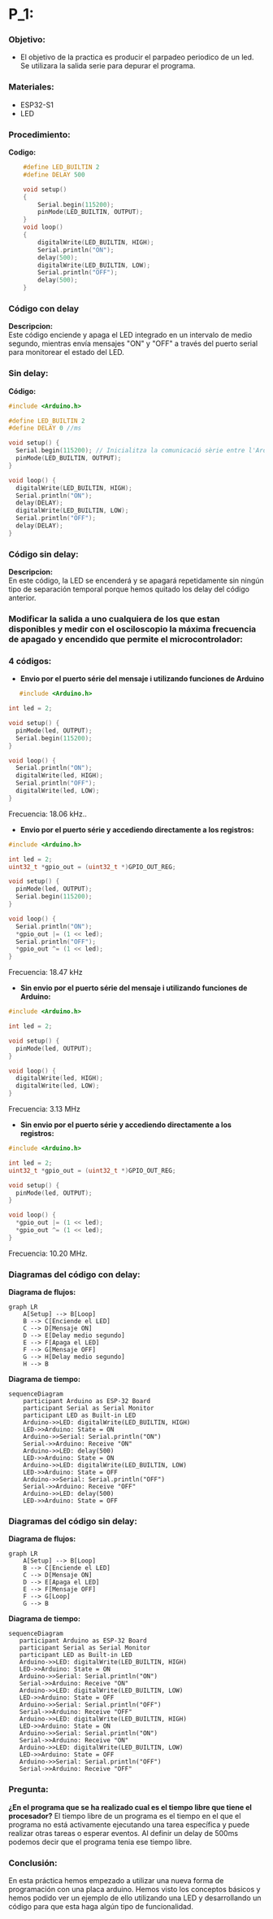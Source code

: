 # P_1: 

### Objetivo:
- El objetivo de la practica es producir el parpadeo periodico de un led. Se utilizara la salida serie para depurar el programa.

### Materiales: 
- ESP32-S1 
- LED
### Procedimiento:  
**Codigo:**
```cpp
    #define LED_BUILTIN 2
    #define DELAY 500

    void setup()
    {
        Serial.begin(115200); 
        pinMode(LED_BUILTIN, OUTPUT);
    }
    void loop()
    {
        digitalWrite(LED_BUILTIN, HIGH); 
        Serial.println("ON"); 
        delay(500); 
        digitalWrite(LED_BUILTIN, LOW);
        Serial.println("OFF");  
        delay(500);
    }
```
### Código con delay

**Descripcion:** <br>
Este código enciende y apaga el LED integrado en un intervalo de medio segundo, mientras envía mensajes "ON" y "OFF" a través del puerto serial para monitorear el estado del LED.


### Sin delay: 
**Código:**
```cpp
#include <Arduino.h>

#define LED_BUILTIN 2
#define DELAY 0 //ms

void setup() {
  Serial.begin(115200); // Inicialitza la comunicació sèrie entre l'Arduino i un altre dispositiu.
  pinMode(LED_BUILTIN, OUTPUT);
}

void loop() {
  digitalWrite(LED_BUILTIN, HIGH);
  Serial.println("ON");
  delay(DELAY);
  digitalWrite(LED_BUILTIN, LOW);
  Serial.println("OFF");
  delay(DELAY);
}
```
### Código sin delay:

**Descripcion:** <br>
En este código, la LED se encenderá y se apagará repetidamente sin ningún tipo de separación temporal porque hemos quitado los delay del código anterior.

### Modificar la salida a uno cualquiera de los que estan disponibles y medir con el osciloscopio la máxima frecuencia de apagado y encendido que permite el microcontrolador:
### 4 códigos: 
- **Envio por el puerto série del mensaje i utilizando funciones de Arduino**
```cpp
   #include <Arduino.h>

int led = 2;

void setup() {                
  pinMode(led, OUTPUT);   
  Serial.begin(115200);
}

void loop() {
  Serial.println("ON");
  digitalWrite(led, HIGH);
  Serial.println("OFF");      
  digitalWrite(led, LOW);
}
   ```
Frecuencia: 18.06 kHz..

- **Envio por el puerto série y accediendo directamente a los registros:**
```cpp
#include <Arduino.h>

int led = 2;
uint32_t *gpio_out = (uint32_t *)GPIO_OUT_REG;

void setup() {                
  pinMode(led, OUTPUT);   
  Serial.begin(115200);
}

void loop() {
  Serial.println("ON");
  *gpio_out |= (1 << led);
  Serial.println("OFF");      
  *gpio_out ^= (1 << led);
}
```
Frecuencia: 18.47 kHz

 - **Sin envio por el puerto série del mensaje i utilizando funciones de Arduino:**
```cpp
#include <Arduino.h>

int led = 2;

void setup() {                
  pinMode(led, OUTPUT);   
}

void loop() {
  digitalWrite(led, HIGH);
  digitalWrite(led, LOW);
}
   ```
Frecuencia: 3.13 MHz

 - **Sin envio por el puerto série y accediendo directamente a los registros:**
```cpp
#include <Arduino.h>

int led = 2;
uint32_t *gpio_out = (uint32_t *)GPIO_OUT_REG;

void setup() {                
  pinMode(led, OUTPUT);   
}

void loop() {
  *gpio_out |= (1 << led);
  *gpio_out ^= (1 << led);
}
```
Frecuencia: 10.20 MHz.

### Diagramas del código con delay:

**Diagrama de flujos:**
``` mermaid 
graph LR
    A[Setup] --> B[Loop]
    B --> C[Enciende el LED]
    C --> D[Mensaje ON]
    D --> E[Delay medio segundo]
    E --> F[Apaga el LED]
    F --> G[Mensaje OFF]
    G --> H[Delay medio segundo]
    H --> B
```

**Diagrama de tiempo:**
``` mermaid
sequenceDiagram
    participant Arduino as ESP-32 Board
    participant Serial as Serial Monitor
    participant LED as Built-in LED
    Arduino->>LED: digitalWrite(LED_BUILTIN, HIGH)
    LED->>Arduino: State = ON
    Arduino->>Serial: Serial.println("ON")
    Serial->>Arduino: Receive "ON"
    Arduino->>LED: delay(500)
    LED->>Arduino: State = ON
    Arduino->>LED: digitalWrite(LED_BUILTIN, LOW)
    LED->>Arduino: State = OFF
    Arduino->>Serial: Serial.println("OFF")
    Serial->>Arduino: Receive "OFF"
    Arduino->>LED: delay(500)
    LED->>Arduino: State = OFF
```

### Diagramas del código sin delay:

**Diagrama de flujos:**
``` mermaid 
graph LR
    A[Setup] --> B[Loop]
    B --> C[Enciende el LED]
    C --> D[Mensaje ON]
    D --> E[Apaga el LED]
    E --> F[Mensaje OFF]
    F --> G[Loop]
    G --> B
 ```

 **Diagrama de tiempo:**
 ``` mermaid
 sequenceDiagram
    participant Arduino as ESP-32 Board
    participant Serial as Serial Monitor
    participant LED as Built-in LED
    Arduino->>LED: digitalWrite(LED_BUILTIN, HIGH)
    LED->>Arduino: State = ON
    Arduino->>Serial: Serial.println("ON")
    Serial->>Arduino: Receive "ON"
    Arduino->>LED: digitalWrite(LED_BUILTIN, LOW)
    LED->>Arduino: State = OFF
    Arduino->>Serial: Serial.println("OFF")
    Serial->>Arduino: Receive "OFF"
    Arduino->>LED: digitalWrite(LED_BUILTIN, HIGH)
    LED->>Arduino: State = ON
    Arduino->>Serial: Serial.println("ON")
    Serial->>Arduino: Receive "ON"
    Arduino->>LED: digitalWrite(LED_BUILTIN, LOW)
    LED->>Arduino: State = OFF
    Arduino->>Serial: Serial.println("OFF")
    Serial->>Arduino: Receive "OFF"
 ```

### Pregunta:
**¿En el programa que se ha realizado cual es el tiempo libre que tiene el procesador?**
El tiempo libre de un programa es el tiempo en el que el programa no está activamente ejecutando una tarea específica y puede realizar otras tareas o esperar eventos. Al definir un delay de 500ms podemos decir que el programa tenia ese tiempo libre.


### Conclusión:
En esta práctica hemos empezado a utilizar una nueva forma de programación con una placa arduino. Hemos visto los conceptos básicos y hemos podido ver un ejemplo de ello utilizando una LED y desarrollando un código para que esta haga algún tipo de funcionalidad.


